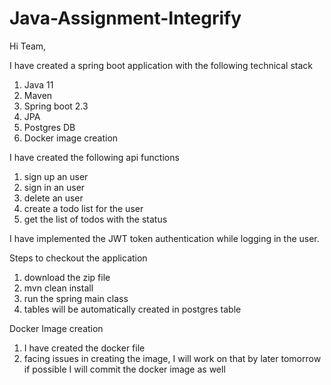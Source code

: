 ﻿# Java-Assignment-Integrify
Hi Team,

I have created a spring boot application with the following technical stack
1. Java 11
2. Maven 
3. Spring boot 2.3
4. JPA 
5. Postgres DB
6. Docker image creation


I have created the following api functions
1. sign up an user
2. sign in an user
3. delete an user
4. create a todo list for the user
5. get the list of todos with the status

I have implemented the JWT token authentication while logging in the user.

Steps to checkout the application
1. download the zip file 
2. mvn clean install
3. run the spring main class
4. tables will be automatically created in postgres table


Docker Image creation
1. I have created the docker file
2. facing issues in creating the image, I will work on that by later tomorrow if possible I will commit the docker image as well

